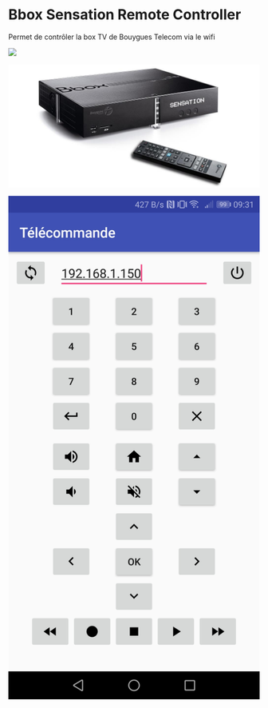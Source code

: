 # Bbox Sensation Remote Controller

Permet de contrôler la box TV de Bouygues Telecom via le wifi

[<img src="https://cdn.rawgit.com/steverichey/google-play-badge-svg/master/img/fr_get.svg" width="50%">](https://play.google.com/store/apps/details?id=fr.batoucada.bboxsensationremotecontrol)

![Bbox Sensation](images/bbox_sensation.png?raw=true "Bbox Sensation" )

![Aperçu de l'application](images/screenshot.png?raw=true "Aperçu de l'application")

